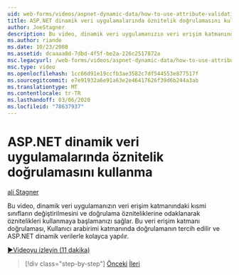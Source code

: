 ```yaml
---
uid: web-forms/videos/aspnet-dynamic-data/how-to-use-attribute-validation-in-aspnet-dynamic-data-applications
title: ASP.NET dinamik veri uygulamalarında öznitelik doğrulamasını kullanma | Microsoft Docs
author: JoeStagner
description: Bu video, dinamik veri uygulamanızın veri erişim katmanındaki kısmi sınıfların değiştirilmesini ve o...................
ms.author: riande
ms.date: 10/23/2008
ms.assetid: dcaaaa8d-7dbd-4f5f-be2a-226c2517872a
msc.legacyurl: /web-forms/videos/aspnet-dynamic-data/how-to-use-attribute-validation-in-aspnet-dynamic-data-applications
msc.type: video
ms.openlocfilehash: 1cc66d91e19ccfb3ae3582c7df544553e877517f
ms.sourcegitcommit: e7e91932a6e91a63e2e46417626f39d6b244a3ab
ms.translationtype: MT
ms.contentlocale: tr-TR
ms.lasthandoff: 03/06/2020
ms.locfileid: "78637937"
---
```

# <a name="how-to-use-attribute-validation-in-aspnet-dynamic-data-applications"></a>ASP.NET dinamik veri uygulamalarında öznitelik doğrulamasını kullanma

[ali Stagner](https://github.com/JoeStagner)

Bu video, dinamik veri uygulamanızın veri erişim katmanındaki kısmi sınıfların değiştirilmesini ve doğrulama özniteliklerine odaklanarak öznitelikleri kullanmaya başlamanızı sağlar. Bu veri erişim katmanı doğrulaması, Kullanıcı arabirimi katmanında doğrulamanın tercih edilir ve ASP.NET dinamik verilerle kolayca yapılır.

[&#9654;Videoyu izleyin (11 dakika)](https://channel9.msdn.com/Blogs/ASP-NET-Site-Videos/how-to-use-attribute-validation-in-aspnet-dynamic-data-applications)

> [!div class="step-by-step"]
> [Önceki](how-to-enable-table-specific-routing-in-dynamic-data-applications.md)
> [İleri](how-to-implement-custom-field-validation-with-imperative-logic-in-vb-or-c.md)
